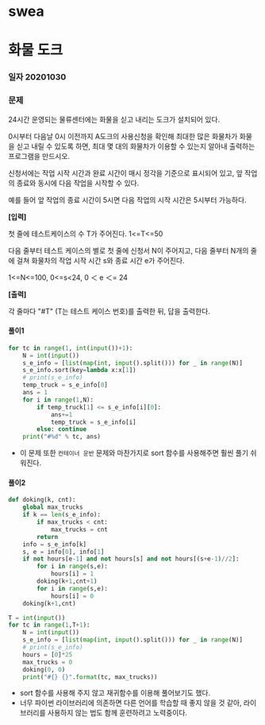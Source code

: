 # swea

# 화물 도크

### 일자 20201030

### 문제

24시간 운영되는 물류센터에는 화물을 싣고 내리는 도크가 설치되어 있다.

0시부터 다음날 0시 이전까지 A도크의 사용신청을 확인해 최대한 많은 화물차가 화물을 싣고 내릴 수 있도록 하면, 최대 몇 대의 화물차가 이용할 수 있는지 알아내 출력하는 프로그램을 만드시오.

신청서에는 작업 시작 시간과 완료 시간이 매시 정각을 기준으로 표시되어 있고, 앞 작업의 종료와 동시에 다음 작업을 시작할 수 있다.

예를 들어 앞 작업의 종료 시간이 5시면 다음 작업의 시작 시간은 5시부터 가능하다.


**[입력]**

첫 줄에 테스트케이스의 수 T가 주어진다. 1<=T<=50

다음 줄부터 테스트 케이스의 별로 첫 줄에 신청서 N이 주어지고, 다음 줄부터 N개의 줄에 걸쳐 화물차의 작업 시작 시간 s와 종료 시간 e가 주어진다.

1<=N<=100, 0<=s<24, 0 ＜ e ＜= 24 


**[출력]**

각 줄마다 "#T" (T는 테스트 케이스 번호)를 출력한 뒤, 답을 출력한다.

#### 풀이1

```python
for tc in range(1, int(input())+1):
    N = int(input())
    s_e_info = [list(map(int, input().split())) for _ in range(N)]
    s_e_info.sort(key=lambda x:x[1])
    # print(s_e_info)
    temp_truck = s_e_info[0]
    ans = 1
    for i in range(1,N):
        if temp_truck[1] <= s_e_info[i][0]:
            ans+=1
            temp_truck = s_e_info[i]
        else: continue
    print("#%d" % tc, ans)
```

- 이 문제 또한 `컨테이너 운반` 문제와 마찬가지로 sort 함수를 사용해주면 훨씬 풀기 쉬워진다.

#### 풀이2

```python
def doking(k, cnt):
    global max_trucks
    if k == len(s_e_info):
        if max_trucks < cnt:
            max_trucks = cnt
        return
    info = s_e_info[k]
    s, e = info[0], info[1]
    if not hours[e-1] and not hours[s] and not hours[(s+e-1)//2]:
        for i in range(s,e):
            hours[i] = 1
        doking(k+1,cnt+1)
        for i in range(s,e):
            hours[i] = 0
    doking(k+1,cnt)

T = int(input())
for tc in range(1,T+1):
    N = int(input())
    s_e_info = [list(map(int, input().split())) for _ in range(N)]
    # print(s_e_info)
    hours = [0]*25
    max_trucks = 0
    doking(0, 0)
    print("#{} {}".format(tc, max_trucks))
```

- sort 함수를 사용해 주지 않고 재귀함수를 이용해 풀어보기도 했다.
- 너무 파이썬 라이브러리에 의존하면 다른 언어를 학습할 때 좋지 않을 것 같아, 라이브러리를 사용하지 않는 법도 함께 훈련하려고 노력중이다.